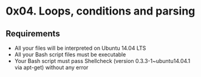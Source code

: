 # 0x04. Loops, conditions and parsing

## Requirements

* All your files will be interpreted on Ubuntu 14.04 LTS
* All your Bash script files must be executable
* Your Bash script must pass Shellcheck (version 0.3.3-1~ubuntu14.04.1 via apt-get) without any error

